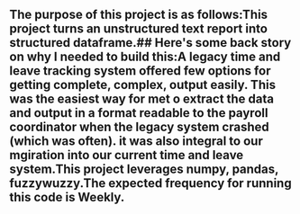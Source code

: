 ## The purpose of this project is as follows:This project turns an unstructured text report into structured dataframe.## Here's some back story on why I needed to build this:A legacy time and leave tracking system offered few options for getting complete, complex, output easily. This was the easiest way for met o extract the data and output in a format readable to the payroll coordinator when the legacy system crashed (which was often). it was also integral to our mgiration into our current time and leave system.This project leverages numpy, pandas, fuzzywuzzy.The expected frequency for running this code is Weekly.